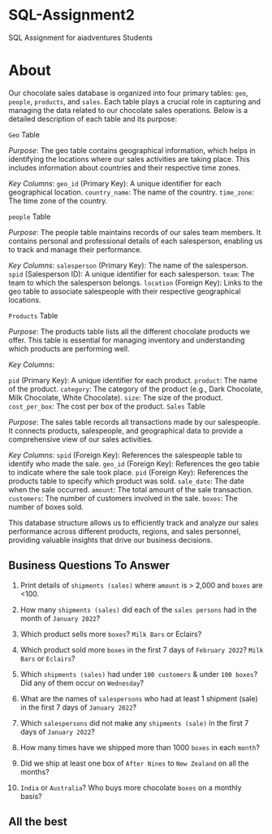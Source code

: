 # SQL-Assignment2
SQL Assignment for aiadventures Students


# About

Our chocolate sales database is organized into four primary tables: `geo`, `people`, `products`, and `sales`. Each table plays a crucial role in capturing and managing the data related to our chocolate sales operations. Below is a detailed description of each table and its purpose:


`Geo` Table

  *Purpose*: The geo table contains geographical information, which helps in identifying the locations where our sales activities are taking place. This includes information about countries and their respective time zones.

  *Key Columns*:
    `geo_id` (Primary Key): A unique identifier for each geographical location.
    `country_name`: The name of the country.
    `time_zone`: The time zone of the country.

`people` Table

  *Purpose*: The people table maintains records of our sales team members. It contains personal and professional details of each salesperson, enabling us to track and manage their performance.
  
  
  *Key Columns*:
    `salesperson` (Primary Key): The name of the salesperson.
    `spid` (Salesperson ID): A unique identifier for each salesperson.
    `team`: The team to which the salesperson belongs.
    `location` (Foreign Key): Links to the geo table to associate salespeople with their respective geographical locations.


`Products` Table
  
  *Purpose*: The products table lists all the different chocolate products we offer. This table is essential for managing inventory and understanding which products are performing well.
  
  *Key Columns*:
  
  `pid` (Primary Key): A unique identifier for each product.
  `product`: The name of the product.
  `category`: The category of the product (e.g., Dark Chocolate, Milk Chocolate, White Chocolate).
  `size`: The size of the product.
  `cost_per_box`: The cost per box of the product.
`Sales` Table

  *Purpose*: The sales table records all transactions made by our salespeople. It connects products, salespeople, and geographical data to provide a comprehensive view of our sales activities.
  
  *Key Columns*:
  `spid` (Foreign Key): References the salespeople table to identify who made the sale.
  `geo_id` (Foreign Key): References the geo table to indicate where the sale took place.
  `pid` (Foreign Key): References the products table to specify which product was sold.
  `sale_date`: The date when the sale occurred.
  `amount`: The total amount of the sale transaction.
  `customers`: The number of customers involved in the sale.
  `boxes`: The number of boxes sold.
  
This database structure allows us to efficiently track and analyze our sales performance across different products, regions, and sales personnel, providing valuable insights that drive our business decisions.

## Business Questions To Answer

1. Print details of `shipments (sales)` where `amount` is > 2,000 and `boxes` are <100.
2. How many `shipments (sales)` did each of the `sales persons` had in the month of `January 2022`?
3. Which product sells more `boxes`? `Milk Bars` or Eclairs?
4. Which product sold more `boxes` in the first 7 days of `February 2022`? `Milk Bars` or `Eclairs`?
5. Which `shipments (sales)` had under `100 customers` & under `100 boxes`? Did any of them occur on `Wednesday`?

6. What are the names of `salespersons` who had at least 1 shipment (sale) in the first 7 days of `January 2022`?
7. Which `salespersons` did not make any `shipments (sale)` in the first 7 days of `January 2022`?
8. How many times have we shipped more than 1000 `boxes` in each `month`?
9. Did we ship at least one box of `After Nines` to `New Zealand` on all the months?
10. `India` or `Australia`? Who buys more chocolate `boxes` on a monthly basis?


## All the best


